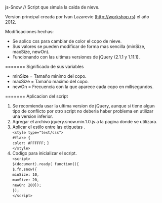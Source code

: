 js-Snow  // Script que simula la caida de nieve.

Version principal creada por Ivan Lazarevic (http://workshop.rs) el año 2012.

Modificaciones hechas:
  - Se aplico css para cambiar de color el copo de nieve. 
  - Sus valores se pueden modificar de forma mas sencilla (minSize, maxSize, newOn). 
  - Funcionando con las ultimas versiones de jQuery (2.1.1 y 1.11.1). 

======= Significado de sus variables

- minSize = Tamaño minimo del copo.
- maxSize = Tamaño maximo del copo.
- newOn = Frecuencia con la que aparece cada copo en milisegundos.

======= Aplicacion del script

1. Se recomienda usar la ultima version de jQuery, aunque si tiene algun tipo de conflicto por otro script 
no deberia haber problema en utilizar una version inferior. 
2. Agregar el archivo jquery.snow.min.1.0.js a la pagina donde se utilizara. 
3. Aplicar el estilo entre las etiquetas <head></head>.  
	`<style type="text/css">`  
		`#flake {`  
		`color: #FFFFFF;` 
		`}`  
	`</style>`  
4. Codigo para inicializar el script.  
`<script>`  
			`$(document).ready( function(){`  
	       `$.fn.snow({`  
		        	`minSize: 10,`  
		        	`maxSize: 20, `  
		        	`newOn: 200});`  
		`});`  
`</script>`  



